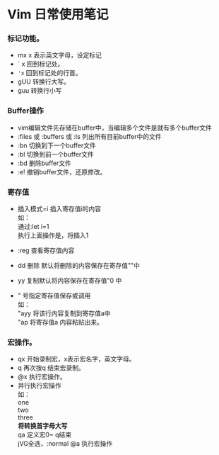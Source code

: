 # Vim 日常使用笔记

### 标记功能。
- mx x 表示英文字母，设定标记
- \` x 回到标记处。
- `'x` 回到标记处的行首。
- gUU  转换行大写。
- guu  转换行小写

### Buffer操作

- vim编辑文件先存储在buffer中，当编辑多个文件是就有多个buffer文件
- :files 或 :buffers 或 :ls 列出所有目前buffer中的文件
- :bn 切换到下一个buffer文件
- :bl 切换到前一个buffer文件
- :bd 删除buffer文件
- :e! 撤销buffer文件，还原修改。

### 寄存值

- 插入模式<C-r>=i<CR> 插入寄存值i的内容  
	如：  
	通过:let i=1 <CR>  
	执行上面操作是，将插入1  

- :reg 查看寄存值内容

- dd 删除 默认将删除的内容保存在寄存值""中

- yy 复制默认将内容保存在寄存值"0 中

- " 号指定寄存值保存或调用  
	如：  
	"ayy 将该行内容复制到寄存值a中  
	"ap  将寄存值a 内容粘贴出来。

### 宏操作。

- qx 开始录制宏，x表示宏名字，英文字母。
- q  再次按q 结束宏录制。
- @x 执行宏操作。
- 并行执行宏操作  
	如：  
	one  
	two  
	three  
	**将转换首字母大写**  
	qa 定义宏0~ q结束  
	jVG全选，:normal @a 执行宏操作  



